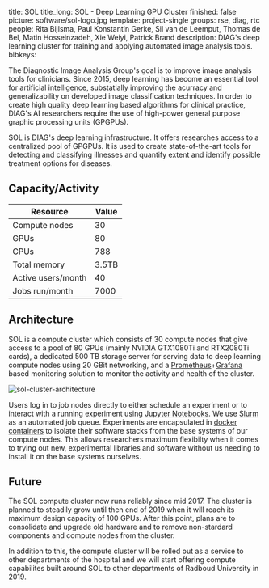 title: SOL
title_long: SOL - Deep Learning GPU Cluster
finished: false
picture: software/sol-logo.jpg
template: project-single
groups: rse, diag, rtc
people: Rita Bijlsma, Paul Konstantin Gerke, Sil van de Leemput, Thomas de Bel, Matin Hosseinzadeh, Xie Weiyi, Patrick Brand
description: DIAG's deep learning cluster for training and applying automated image analysis tools.
bibkeys: 

The Diagnostic Image Analysis Group's goal is to improve image analysis tools
for clinicians. Since 2015, deep learning has become an essential tool for 
artificial intelligence, substatially improving the acurracy and generalizability 
on developed image classification techniques. In order to create high quality 
deep learning based algorithms for clinical practice, DIAG's AI researchers 
require the use of high-power general purpose graphic processing units (GPGPUs).

SOL is DIAG's deep learning infrastructure. It offers researches access to 
a centralized pool of GPGPUs. It is used to create state-of-the-art tools
for detecting and classifying illnesses and quantify extent and identify possible
treatment options for diseases.

## Capacity/Activity

| Resource               | Value                         |
| ---------------------- | ----------------------------- |
| Compute nodes          | 30                            |
| GPUs                   | 80                            |
| CPUs                   | 788                           |
| Total memory           | 3.5TB                         |
| Active users/month     | 40                            |
| Jobs run/month         | 7000                          |

## Architecture

SOL is a compute cluster which consists of 30 compute nodes that give access
to a pool of 80 GPUs (mainly NVIDIA GTX1080Ti
and RTX2080Ti cards), a dedicated 500 TB storage server for serving data to
deep learning compute nodes using 20 GBit networking, and a 
[Prometheus](https://prometheus.io/)+[Grafana](https://grafana.com/)
based monitoring solution to monitor the activity and health of the cluster. 

![sol-cluster-architecture]({static}/images/software/sol-architecture.png "SOL's architecture overview")

Users log in to job nodes directly to either schedule an experiment or to
interact with a running experiment using 
[Jupyter Notebooks](https://jupyter.org/). We use 
[Slurm](https://slurm.schedmd.com/overview.html) as an automated
job queue. Experiments are encapsulated in 
[docker containers](https://www.docker.com/) to isolate their 
software stacks from the base systems of our compute nodes. This allows 
researchers maximum flexibilty when it comes to trying out new, experimental 
libraries and software without us needing to install it on the base systems
ourselves.

## Future

The SOL compute cluster now runs reliably since mid 2017. The cluster is planned
to steadily grow until then end of 2019 when it will reach its maximum design capacity
of 100 GPUs. After this point, plans are to consolidate and upgrade old hardware
and to remove non-stardard components and compute nodes from the cluster.

In addition to this, the compute cluster will be rolled out as a service to 
other departments of the hospital and we will start offering compute capabilites
built around SOL to other departments of Radboud University in 2019.

